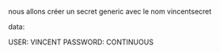 nous allons créer un secret generic avec le nom vincentsecret 

data: 

USER: VINCENT 
PASSWORD: CONTINUOUS
